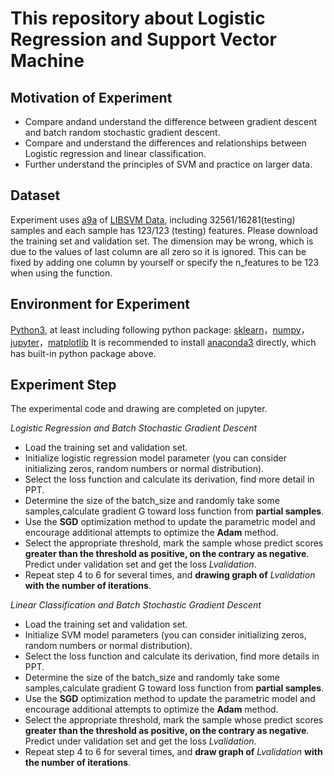 # This repository about Logistic Regression and Support Vector Machine

## Motivation of Experiment

- Compare andand understand the difference between gradient descent and batch random stochastic gradient descent.
- Compare and understand the differences and relationships between Logistic regression and linear classification.
- Further understand the principles of SVM and practice on larger data.

## Dataset

Experiment uses [a9a](https://www.csie.ntu.edu.tw/~cjlin/libsvmtools/datasets/binary.html#a9a) of [LIBSVM Data](https://www.csie.ntu.edu.tw/~cjlin/libsvmtools/datasets/), including 32561/16281(testing) samples and each sample has 123/123 (testing) features. Please download the training set and validation set. The dimension may be wrong, which is due to the values of last column are all zero so it is ignored. This can be fixed by adding one column by yourself or specify the n_features to be 123 when using the function.

## Environment for Experiment

[Python3](https://www.python.org/), at least including following python package: [sklearn](http://scikit-learn.org/stable/)，[numpy](http://www.numpy.org/)，[jupyter](http://jupyter.org/)，[matplotlib](https://matplotlib.org/)
It is recommended to install [anaconda3](https://anaconda.org/) directly, which has built-in python package above.

## Experiment Step

The experimental code and drawing are completed on jupyter.

*Logistic Regression and Batch Stochastic Gradient Descent*

- Load the training set and validation set.
- Initialize logistic regression model parameter (you can consider initializing zeros, random numbers or normal distribution).
- Select the loss function and calculate its derivation, find more detail in PPT.
- Determine the size of the batch_size and randomly take some samples,calculate gradient G toward loss function from **partial samples**.
- Use the **SGD** optimization method to update the parametric model and encourage additional attempts to optimize the **Adam** method.
- Select the appropriate threshold, mark the sample whose predict scores **greater than the threshold as positive, on the contrary as negative**. Predict under validation set and get the loss *Lvalidation*.
- Repeat step 4 to 6 for several times, and **drawing graph of** *Lvalidation* **with the number of iterations**.

*Linear Classification and Batch Stochastic Gradient Descent*

- Load the training set and validation set.
- Initialize SVM model parameters (you can consider initializing zeros, random numbers or normal distribution).
- Select the loss function and calculate its derivation, find more details in PPT.
- Determine the size of the batch_size and randomly take some samples,calculate gradient G toward loss function from **partial samples**.
- Use the **SGD** optimization method to update the parametric model and encourage additional attempts to optimize the **Adam** method.
- Select the appropriate threshold, mark the sample whose predict scores **greater than the threshold as positive, on the contrary as negative**. Predict under validation set and get the loss *Lvalidation*.
- Repeat step 4 to 6 for several times, and **draw graph of** *Lvalidation* **with the number of iterations**.

